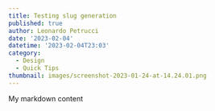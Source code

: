 ```yaml
---
title: Testing slug generation
published: true
author: Leonardo Petrucci
date: '2023-02-04'
datetime: '2023-02-04T23:03'
category:
  - Design
  - Quick Tips
thumbnail: images/screenshot-2023-01-24-at-14.24.01.png
---
```

My markdown content 

